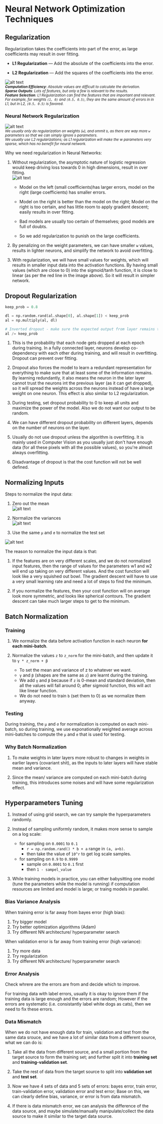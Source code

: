 # Neural Network Optimization Techniques

## Regularization
Regularization takes the coefficients into part of the error, as large coefficients may result in over fitting.

* **L1 Regularization** — Add the absolute of the coefficients into the error.

* **L2 Regularization** — Add the squares of the coefficients into the error.

![alt text](regularization_1.png) <br />
<small>***Computation Efficiency**: Absolute values are difficult to calculate the derivation. <br />*
***Sparse Outputs**: Lots of features, but only a few is relevant to the results. <br />*
***Feature Selection**: L1 Regularization can find the features that are important and relevant. For example, for weights `(1, 0)` and `(0.5, 0.5)`, they are the same amount of errors in in L1, but in L2, `(0.5, 0.5)` is favored. <br />*</small>

### Neural Network Regularization
![alt text](eqn_nn_regularization.png) <br />
<small>*We usually only do regularization on weights (`w`), and ommit `b`, as there are way more `w` parameters so that we can simply ignore `b` parameters. <br />
We usually use L2 regularizations; as L1 regularization will make the w parameters very sparse, which has no benefit for neural network.*</small>

Why we need regularization in Neural Networks:

1. Without regularization, the asymptotic nature of logistic regression would keep driving loss towards 0 in high dimensions, result in over fitting. <br />
![alt text](regularization_2.png)
    * Model on the left (small coefficients)has larger errors, model on the right (large coefficients) has smaller errors.

    * Model on the right is better than the model on the right; Model on the right is too certain, and has little room to apply gradient descent; easily results in over fitting.

    * Bad models are usually too certain of themselves; good models are full of doubts.

    * So we add regularization to punish on the large coefficients.

2. By penalizing on the weight parameters, we can have smaller `w` values, results in lighter neurons, and simplify the network to avoid overfitting.

3. With regularization, we will have small values for weights, which will results in smaller input data into the activation functions. By having small values (which are close to 0) into the sigmoid/tanh function, it is close to linear (as per the red line in the image above). So it will result in simpler network.

## Dropout Regularization
```python
keep_prob = 0.8

dl = np.random.rand(al.shape[0], al.shape[1]) < keep_prob
al = np.multiply(al, dl)

# Inverted dropout - make sure the expected output from layer remains the same, which makes test easier as there is no scaling problem
al /= keep_prob
```
1. This is the probability that each node gets dropped at each epoch during training. In a fully connected layer, neurons develop co-dependency with each other during training, and will result in overfitting. Dropout can prevent over fitting.

2. Dropout also forces the model to learn a redundant representation for everything to make sure that at least some of the information remains. By learning redundantly, it also means the neuron in the later layer cannot trust the neurons int the previous layer (as it can get dropped), so it will spread the weights across the neurons instead of have a large weight on one neuron. This effect is also similar to L2 regularization.

4. During testing, set dropout probability to 0 to keep all units and maximize the power of the model. Also we do not want our output to be random.

5. We can have different dropout probability on different layers, depends on the number of neurons on the layer.

6. Usually do not use dropout unless the algorithm is overfitting. It is mainly used in Computer Vision as you usually just don't have enough data (for all these pixels with all the possible values), so you're almost always overfitting.

7. Disadvantage of dropout is that the cost function will not be well defined.

## Normalizing Inputs
Steps to normalize the input data:

1. Zero out the mean <br />
![alt text](eqn_mean.png)

2. Normalize the variances <br />
![alt text](eqn_var.png)

3. Use the same `μ` and `σ` to normalize the test set

![alt text](normalize.png)

The reason to normalize the input data is that:
1. If the features are on very different scales, and we do not normalized input features, then the range of values for the parameters w1 and w2 will end up taking on very different values. And the cost function will look like a very squished out bowl. The gradient descent will have to use a very small learning rate and need a lot of steps to find the minimum.

2. If you normalize the features, then your cost function will on average look more symmetric, and looks like spherical contours. The gradient descent can take much larger steps to get to the minimum.

## Batch Normalization
### Training
1. We normalize the data before activation function in each neuron **for each mini-batch**.

2. Normalize the values `z` to `z_norm` for the mini-batch, and then update it to `γ * z_norm + β`
    - To set the mean and variance of z to whatever we want.
    - `γ` and `β` (shapes are the same as `z`) are learnt during the training.
    - We add `γ` and `β` because if `z` is 0-mean and standard deviation, then all the values will fall around 0; after sigmoid function, this will act like linear function.
    - We do not need to train `b` (set them to 0) as we normalize them anyway.

### Testing
During training, the `μ` and `σ` for normalization is computed on each mini-batch, so during training, we use exponationally weighted average across mini-batches to compute the `μ` and `σ` that is used for testing.

### Why Batch Normalization
1. To make weights in later layers more robust to changes in weights in earlier layers (covariant shit), as the inputs to later layers will have stable mean and variance.

2. Since the mean/ variance are computed on each mini-batch during training, this introduces some noises and will have some regularization effect.

## Hyperparameters Tuning
1. Instead of using grid search, we can try sample the hyperparameters randomly.

2. Instead of sampling uniformly random, it makes more sense to sample on a log scale:
    - for sampling on `0.0001` to `0.1`
        - `r = np.random.rand() * b + a` range in `(a, a+b)`.
        - then take the value of `10^r` to get log scale samples.
    - for sampling on `0.9` to `0.9999`
        - sample on `0.0001` to `0.1` first
        - then `1 - sampel_value`

3. While training models in practice, you can either babysitting one model (tune the parameters while the model is running) if computation resources are limited and model is large; or traing models in parallel.

### Bias Variance Analysis
When training error is far away from bayes error (high bias):
1. Try bigger model
2. Try better optimization algorithms (Adam)
3. Try different NN architecture/ hyperparameter search

When validation error is far away from training error (high variance):
1. Try more data
2. Try regularization
3. Try different NN architecture/ hyperparameter search

### Error Analysis
Check whrere are the errors are from and decide which to improve.

For training data with label errors, usually it is okay to ignore them if the training data is large enough and the errors are random; However if the errors are systematic (i.e. consistantly label white dogs as cats), then we need to fix these errors.

### Data Mismatch
When we do not have enough data for train, validation and test from the same data srouce, and we have a lot of similar data from a different source, what we can do is:
1. Take all the data from different source, and a small portion from the target source to form the training set; and further split it into **training set** and **training-validation set**.

2. Take the rest of data from the target source to split into **validation set** and **test set**.

3. Now we have 4 sets of data and 5 sets of errors: bayes error, train error, train-validation error, validation error and test error; Base on this, we can clearly define bias, variance, or error is from data mismatch.

4. If there is data mismatch error, we can analysis the difference of the data source, and maybe simulate/manually manipulate/collect the data source to make it similar to the target data source.